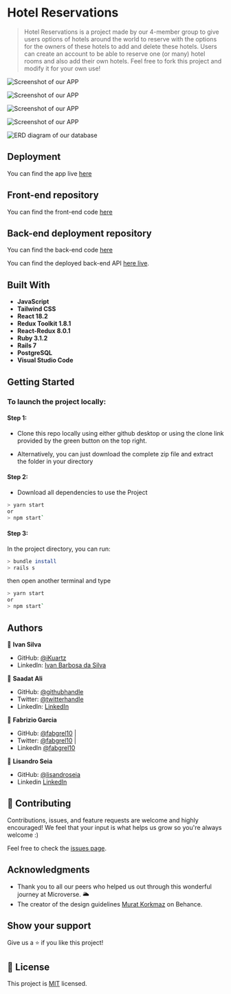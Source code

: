 # Hotel Reservations

> Hotel Reservations is a project made by our 4-member group to give users options of hotels around the world to reserve with the options for the owners of these hotels to add and delete these hotels. Users can create an account to be able to reserve one (or many) hotel rooms and also add their own hotels. Feel free to fork this project and modify it for your own use!

![Screenshot of our APP](images/3.png)

![Screenshot of our APP](images/1.png)

![Screenshot of our APP](images/2.png)

![Screenshot of our APP](images/4.png)

![ERD diagram of our database](images/ERD_diagram.png)


## Deployment

You can find the app live [here]()

## Front-end repository

You can find the front-end code [here](https://github.com/iKuartz/final-react)

## Back-end deployment repository

You can find the back-end code [here](https://github.com/iKuartz/final-rails)

You can find the deployed back-end API [here live](https://rails-hotels-api.herokuapp.com/).

## Built With

- **JavaScript**
- **Tailwind CSS**
- **React 18.2**
- **Redux Toolkit 1.8.1**
- **React-Redux 8.0.1**
- **Ruby 3.1.2**
- **Rails 7**
- **PostgreSQL**
- **Visual Studio Code**


## Getting Started

### To launch the project locally:

#### Step 1:

- Clone this repo locally using either github desktop or using the clone link provided by the green button on the top right.

- Alternatively, you can just download the complete zip file and extract the folder in your directory

#### Step 2:

- Download all dependencies to use the Project

```bash
> yarn start
or 
> npm start`
```

#### Step 3:

In the project directory, you can run:

```bash
> bundle install
> rails s
```
then open another terminal and type
```bash
> yarn start
or 
> npm start`
```
## Authors

👤 **Ivan Silva**
- GitHub: [@iKuartz](https://github.com/iKuartz)
- LinkedIn: [Ivan Barbosa da Silva](https://www.linkedin.com/in/i-b-silva/)

👤 **Saadat Ali**

- GitHub: [@githubhandle](https://github.com/Saadat123456)
- Twitter: [@twitterhandle](https://twitter.com/Saadat02021999)
- LinkedIn: [LinkedIn](https://www.linkedin.com/in/saadatali1999/)

👤 **Fabrizio Garcia**

- GitHub: [@fabgrel10](https://github.com/fabgrel10)           |
- Twitter: [@fabgrel10](https://twitter.com/fabgrel10)          |
- LinkedIn [@fabgrel10](https://www.linkedin.com/in/fabgrel10/)

👤 **Lisandro Seia**

 - GitHub: [@lisandroseia](https://github.com/lisandroseia)
 - Linkedin [LinkedIn](https://www.linkedin.com/in/lisandro-seia-295120225/)

## 🤝 Contributing

Contributions, issues, and feature requests are welcome and highly encouraged!
We feel that your input is what helps us grow so you're always welcome :)

Feel free to check the [issues page](../../issues/).

## Acknowledgments

- Thank you to all our peers who helped us out through this wonderful journey at Microverse. 🌥️
- The creator of the design guidelines [Murat Korkmaz](https://www.behance.net/muratk) on Behance.

## Show your support

Give us a ⭐️ if you like this project!

## 📝 License

This project is [MIT](./MIT.md) licensed.
